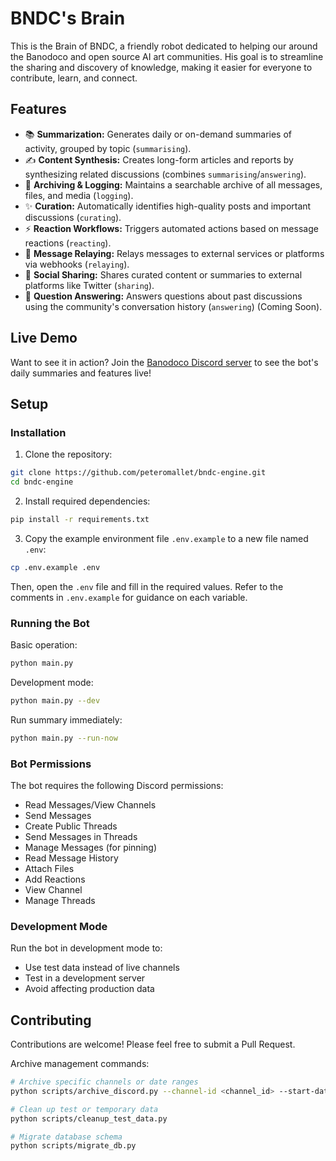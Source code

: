# BNDC's Brain

This is the Brain of BNDC, a friendly robot dedicated to helping our around the Banodoco and open source AI art communities. His goal is to streamline the sharing and discovery of knowledge, making it easier for everyone to contribute, learn, and connect. 

## Features

- 📚 **Summarization:** Generates daily or on-demand summaries of activity, grouped by topic (`summarising`).
- ✍️ **Content Synthesis:** Creates long-form articles and reports by synthesizing related discussions (combines `summarising`/`answering`).
- 💾 **Archiving & Logging:** Maintains a searchable archive of all messages, files, and media (`logging`).
- ✨ **Curation:** Automatically identifies high-quality posts and important discussions (`curating`).
- ⚡ **Reaction Workflows:** Triggers automated actions based on message reactions (`reacting`).
- 🔗 **Message Relaying:** Relays messages to external services or platforms via webhooks (`relaying`).
- 📣 **Social Sharing:** Shares curated content or summaries to external platforms like Twitter (`sharing`).
- 🧠 **Question Answering:** Answers questions about past discussions using the community's conversation history (`answering`) (Coming Soon).

## Live Demo

Want to see it in action? Join the [Banodoco Discord server](https://discord.gg/NnFxGvx94b) to see the bot's daily summaries and features live!

## Setup

### Installation

1. Clone the repository:
```bash
git clone https://github.com/peteromallet/bndc-engine.git
cd bndc-engine

```

2. Install required dependencies:
```bash
pip install -r requirements.txt
```

3. Copy the example environment file `.env.example` to a new file named `.env`:
```bash
cp .env.example .env
```
Then, open the `.env` file and fill in the required values. Refer to the comments in `.env.example` for guidance on each variable.

### Running the Bot

Basic operation:
```bash
python main.py
```

Development mode:
```bash
python main.py --dev
```

Run summary immediately:
```bash
python main.py --run-now
```

### Bot Permissions

The bot requires the following Discord permissions:
- Read Messages/View Channels
- Send Messages
- Create Public Threads
- Send Messages in Threads
- Manage Messages (for pinning)
- Read Message History
- Attach Files
- Add Reactions
- View Channel
- Manage Threads

### Development Mode

Run the bot in development mode to:
- Use test data instead of live channels
- Test in a development server
- Avoid affecting production data

## Contributing

Contributions are welcome! Please feel free to submit a Pull Request.

Archive management commands:
```bash
# Archive specific channels or date ranges
python scripts/archive_discord.py --channel-id <channel_id> --start-date YYYY-MM-DD

# Clean up test or temporary data
python scripts/cleanup_test_data.py

# Migrate database schema
python scripts/migrate_db.py
```